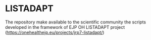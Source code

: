 # LISTADAPT
The repository make available to the scientific community the scripts developed in the framework of EJP OH LISTADAPT project (https://onehealthejp.eu/projects/jrp7-listadapt/)
